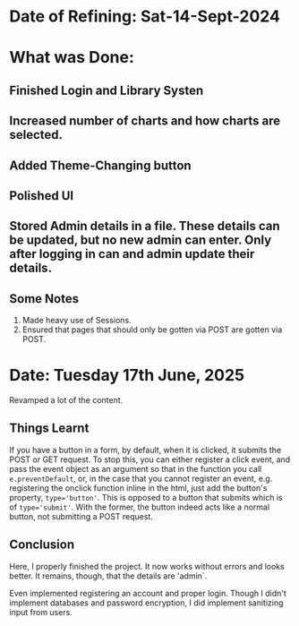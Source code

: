 #   Date of Refining: Sat-14-Sept-2024


#   What was Done:

##  Finished Login and Library Systen
##  Increased number of charts and how charts are selected.
##  Added Theme-Changing button
##  Polished UI

##  Stored Admin details in a file. These details can be updated, but no new admin can enter. Only after logging in can and admin update their details.

##  Some Notes

1.  Made heavy use of Sessions.
2.  Ensured that pages that should only be gotten via POST are gotten via POST.



#   Date: Tuesday 17th June, 2025


Revamped a lot of the content.


##  Things Learnt

If you have a button in a form, by default, when it is clicked, it submits the POST or GET request.
To stop this, you can either register a click event, and pass the event object as an argument so that in
the function you call `e.preventDefault`, or, in the case that you cannot register an event, e.g. registering
the onclick function inline in the html, just add the button's property, `type='button'`. This is opposed to
a button that submits which is of `type='submit'`. With the former, the button indeed acts like a normal button,
not submitting a POST request.

##  Conclusion

Here, I properly finished the project. It now works without errors and looks better.
It remains, though, that the details are 'admin`.

Even implemented registering an account and proper login. Though I didn't implement databases and password encryption, I did
implement sanitizing input from users.